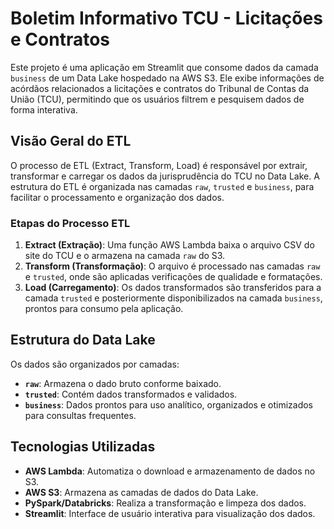 # Boletim Informativo TCU - Licitações e Contratos

Este projeto é uma aplicação em Streamlit que consome dados da camada `business` de um Data Lake hospedado na AWS S3. Ele exibe informações de acórdãos relacionados a licitações e contratos do Tribunal de Contas da União (TCU), permitindo que os usuários filtrem e pesquisem dados de forma interativa.

## Visão Geral do ETL

O processo de ETL (Extract, Transform, Load) é responsável por extrair, transformar e carregar os dados da jurisprudência do TCU no Data Lake. A estrutura do ETL é organizada nas camadas `raw`, `trusted` e `business`, para facilitar o processamento e organização dos dados.

### Etapas do Processo ETL

1. **Extract (Extração)**: Uma função AWS Lambda baixa o arquivo CSV do site do TCU e o armazena na camada `raw` do S3.
2. **Transform (Transformação)**: O arquivo é processado nas camadas `raw` e `trusted`, onde são aplicadas verificações de qualidade e formatações.
3. **Load (Carregamento)**: Os dados transformados são transferidos para a camada `trusted` e posteriormente disponibilizados na camada `business`, prontos para consumo pela aplicação.

## Estrutura do Data Lake

Os dados são organizados por camadas:
- **`raw`**: Armazena o dado bruto conforme baixado.
- **`trusted`**: Contém dados transformados e validados.
- **`business`**: Dados prontos para uso analítico, organizados e otimizados para consultas frequentes.

## Tecnologias Utilizadas

- **AWS Lambda**: Automatiza o download e armazenamento de dados no S3.
- **AWS S3**: Armazena as camadas de dados do Data Lake.
- **PySpark/Databricks**: Realiza a transformação e limpeza dos dados.
- **Streamlit**: Interface de usuário interativa para visualização dos dados.
